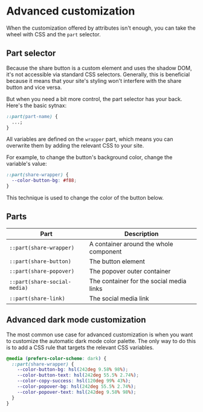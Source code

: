 # Advanced customization

When the customization offered by attributes isn't enough, you can take the wheel with CSS and the `part` selector.

## Part selector

Because the share button is a custom element and uses the shadow DOM, it's not accessible via standard CSS selectors. Generally, this is beneficial because it means that your site's styling won't interfere with the share button and vice versa.

But when you need a bit more control, the part selector has your back. Here's the basic sytnax:

```css
::part(part-name) {
  ...;
}
```

All variables are defined on the `wrapper` part, which means you can overwrite them by adding the relevant CSS to your site.

For example, to change the button's background color, change the variable's value:

```css
::part(share-wrapper) {
  --color-button-bg: #f88;
}
```

This technique is used to change the color of the button below.

<style>
    #part-test::part(share-wrapper) {
        --color-button-bg: #f88;
    }
</style>

<div class="sb-container"> 
    <share-button id="part-test"></share-button>
</div>

## Parts

| Part                         | Description                              |
| ---------------------------- | ---------------------------------------- |
| `::part(share-wrapper)`      | A container around the whole component   |
| `::part(share-button)`       | The button element                       |
| `::part(share-popover)`      | The popover outer container              |
| `::part(share-social-media)` | The container for the social media links |
| `::part(share-link)`         | The social media link                    |

## Advanced dark mode customization

The most common use case for advanced customization is when you want to customize the automatic dark mode color palette. The only way to do this is to add a CSS rule that targets the relevant CSS variables.

```css
@media (prefers-color-scheme: dark) {
  ::part(share-wrapper) {
    --color-button-bg: hsl(242deg 9.58% 98%);
    --color-button-text: hsl(242deg 55.5% 2.74%);
    --color-copy-success: hsl(120deg 99% 43%);
    --color-popover-bg: hsl(242deg 55.5% 2.74%);
    --color-popover-text: hsl(242deg 9.58% 98%);
  }
}
```
